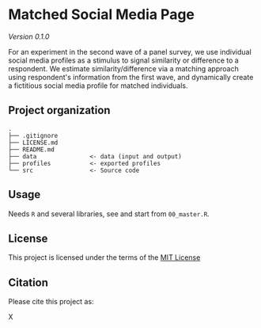 # Matched Social Media Page

_Version 0.1.0_

For an experiment in the second wave of a panel survey, we use individual social media profiles as a stimulus to signal similarity or difference to a respondent. We estimate similarity/difference via a matching approach using respondent's information from the first wave, and dynamically create a fictitious social media profile for matched individuals.

## Project organization

```
.
├── .gitignore
├── LICENSE.md
├── README.md
├── data               <- data (input and output)
├── profiles           <- exported profiles
└── src                <- Source code
```

## Usage
Needs `R` and several libraries, see and start from `00_master.R`.

## License

This project is licensed under the terms of the [MIT License](/LICENSE.md)

## Citation

Please cite this project as:

X
